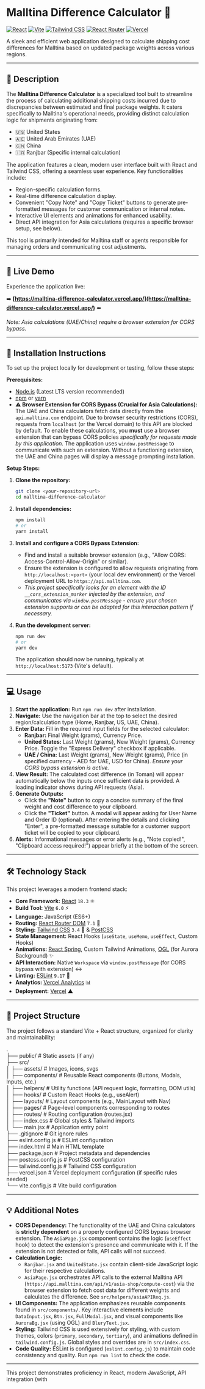 # Malltina Difference Calculator 🧮

[![React](https://img.shields.io/badge/React-18.3-blue?logo=react)](https://reactjs.org/) [![Vite](https://img.shields.io/badge/Vite-6.0-yellowgreen?logo=vite)](https://vitejs.dev/) [![Tailwind CSS](https://img.shields.io/badge/Tailwind_CSS-3.4-38B2AC?logo=tailwind-css)](https://tailwindcss.com/) [![React Router](https://img.shields.io/badge/React_Router-7.1-CA4245?logo=react-router)](https://reactrouter.com/) [![Vercel](https://img.shields.io/badge/Deployed%20on-Vercel-black?logo=vercel)](https://vercel.com/)

A sleek and efficient web application designed to calculate shipping cost differences for Malltina based on updated package weights across various regions.

---

## 📝 Description

The **Malltina Difference Calculator** is a specialized tool built to streamline the process of calculating additional shipping costs incurred due to discrepancies between estimated and final package weights. It caters specifically to Malltina's operational needs, providing distinct calculation logic for shipments originating from:

* 🇺🇸 United States
* 🇦🇪 United Arab Emirates (UAE)
* 🇨🇳 China
* 🇮🇷 Ranjbar (Specific internal calculation)

The application features a clean, modern user interface built with React and Tailwind CSS, offering a seamless user experience. Key functionalities include:

* Region-specific calculation forms.
* Real-time difference calculation display.
* Convenient "Copy Note" and "Copy Ticket" buttons to generate pre-formatted messages for customer communication or internal notes.
* Interactive UI elements and animations for enhanced usability.
* Direct API integration for Asia calculations (requires a specific browser setup, see below).

This tool is primarily intended for Malltina staff or agents responsible for managing orders and communicating cost adjustments.

---

## 🚀 Live Demo

Experience the application live:

➡️ **[https://malltina-difference-calculator.vercel.app/](https://malltina-difference-calculator.vercel.app/)** ⬅️

*Note: Asia calculations (UAE/China) require a browser extension for CORS bypass.*

---

## 🔧 Installation Instructions

To set up the project locally for development or testing, follow these steps:

**Prerequisites:**

* [Node.js](https://nodejs.org/) (Latest LTS version recommended)
* [npm](https://www.npmjs.com/) or [yarn](https://yarnpkg.com/)
* **⚠️ Browser Extension for CORS Bypass (Crucial for Asia Calculations):** The UAE and China calculators fetch data directly from the `api.malltina.com` endpoint. Due to browser security restrictions (CORS), requests from `localhost` (or the Vercel domain) to this API are blocked by default. To enable these calculations, you **must** use a browser extension that can bypass CORS policies *specifically for requests made by this application*. The application uses `window.postMessage` to communicate with such an extension. Without a functioning extension, the UAE and China pages will display a message prompting installation.

**Setup Steps:**

1.  **Clone the repository:**
    ```bash
    git clone <your-repository-url>
    cd malltina-difference-calculator
    ```

2.  **Install dependencies:**
    ```bash
    npm install
    # or
    yarn install
    ```

3.  **Install and configure a CORS Bypass Extension:**
    * Find and install a suitable browser extension (e.g., "Allow CORS: Access-Control-Allow-Origin" or similar).
    * Ensure the extension is configured to allow requests originating from `http://localhost:<port>` (your local dev environment) or the Vercel deployment URL to `https://api.malltina.com`.
    * *This project specifically looks for an element with the ID `__cors_extension_marker` injected by the extension, and communicates via `window.postMessage` - ensure your chosen extension supports or can be adapted for this interaction pattern if necessary.*

4.  **Run the development server:**
    ```bash
    npm run dev
    # or
    yarn dev
    ```
    The application should now be running, typically at `http://localhost:5173` (Vite's default).

---

## 💻 Usage

1.  **Start the application:** Run `npm run dev` after installation.
2.  **Navigate:** Use the navigation bar at the top to select the desired region/calculation type (Home, Ranjbar, US, UAE, China).
3.  **Enter Data:** Fill in the required input fields for the selected calculator:
    * **Ranjbar:** Final Weight (grams), Currency Price.
    * **United States:** Last Weight (grams), New Weight (grams), Currency Price. Toggle the "Express Delivery" checkbox if applicable.
    * **UAE / China:** Last Weight (grams), New Weight (grams), Price (in specified currency - AED for UAE, USD for China). *Ensure your CORS bypass extension is active.*
4.  **View Result:** The calculated cost difference (in Toman) will appear automatically below the inputs once sufficient data is provided. A loading indicator shows during API requests (Asia).
5.  **Generate Outputs:**
    * Click the **"Note"** button to copy a concise summary of the final weight and cost difference to your clipboard.
    * Click the **"Ticket"** button. A modal will appear asking for User Name and Order ID (optional). After entering the details and clicking "Enter", a pre-formatted message suitable for a customer support ticket will be copied to your clipboard.
6.  **Alerts:** Informational messages or error alerts (e.g., "Note copied!", "Clipboard access required!") appear briefly at the bottom of the screen.

---

## 🛠️ Technology Stack

This project leverages a modern frontend stack:

* **Core Framework:** [React](https://reactjs.org/) `18.3` ⚛️
* **Build Tool:** [Vite](https://vitejs.dev/) `6.0` ⚡
* **Language:** JavaScript (ES6+)
* **Routing:** [React Router DOM](https://reactrouter.com/) `7.1` 🧭
* **Styling:** [Tailwind CSS](https://tailwindcss.com/) `3.4` 🎨 & [PostCSS](https://postcss.org/)
* **State Management:** React Hooks (`useState`, `useMemo`, `useEffect`, Custom Hooks)
* **Animations:** [React Spring](https://www.react-spring.dev/), Custom Tailwind Animations, [OGL](https://github.com/oframe/ogl) (for Aurora Background) ✨
* **API Interaction:** Native `Workspace` via `window.postMessage` (for CORS bypass with extension) ↔️
* **Linting:** [ESLint](https://eslint.org/) `9.17` 🧹
* **Analytics:** [Vercel Analytics](https://vercel.com/analytics) 📊
* **Deployment:** [Vercel](https://vercel.com/) ▲

---

## 📂 Project Structure

The project follows a standard Vite + React structure, organized for clarity and maintainability:

. <br />
├── public/                  # Static assets (if any) <br />
├── src/ <br />
│   ├── assets/              # Images, icons, svgs <br />
│   ├── components/          # Reusable React components (Buttons, Modals, Inputs, etc.) <br />
│   ├── helpers/             # Utility functions (API request logic, formatting, DOM utils) <br />
│   ├── hooks/               # Custom React Hooks (e.g., useAlert) <br />
│   ├── layouts/             # Layout components (e.g., MainLayout with Nav) <br />
│   ├── pages/               # Page-level components corresponding to routes <br />
│   ├── routes/              # Routing configuration (routes.jsx) <br />
│   ├── index.css            # Global styles & Tailwind imports <br />
│   └── main.jsx             # Application entry point <br />
├── .gitignore               # Git ignore rules <br />
├── eslint.config.js         # ESLint configuration <br />
├── index.html               # Main HTML template <br />
├── package.json             # Project metadata and dependencies <br />
├── postcss.config.js        # PostCSS configuration <br />
├── tailwind.config.js       # Tailwind CSS configuration <br />
├── vercel.json              # Vercel deployment configuration (if specific rules needed) <br />
└── vite.config.js           # Vite build configuration <br />


---

## 💡 Additional Notes

* **CORS Dependency:** The functionality of the UAE and China calculators is **strictly dependent** on a properly configured CORS bypass browser extension. The `AsiaPage.jsx` component contains the logic (`useEffect` hook) to detect the extension's presence and communicate with it. If the extension is not detected or fails, API calls will not succeed.
* **Calculation Logic:**
    * `Ranjbar.jsx` and `UnitedState.jsx` contain client-side JavaScript logic for their respective calculations.
    * `AsiaPage.jsx` orchestrates API calls to the external Malltina API (`https://api.malltina.com/api/v1/asia-shop/compute-cost`) via the browser extension to fetch cost data for different weights and calculates the difference. See `src/helpers/asiaAPIReq.js`.
* **UI Components:** The application emphasizes reusable components found in `src/components/`. Key interactive elements include `DataInput.jsx`, `Btn.jsx`, `FullModal.jsx`, and visual components like `AuroraBg.jsx` (using OGL) and `BluryText.jsx`.
* **Styling:** Tailwind CSS is used extensively for styling, with custom themes, colors (`primary`, `secondary`, `tertiary`), and animations defined in `tailwind.config.js`. Global styles and overrides are in `src/index.css`.
* **Code Quality:** ESLint is configured (`eslint.config.js`) to maintain code consistency and quality. Run `npm run lint` to check the code.

---

This project demonstrates proficiency in React, modern JavaScript, API integration (with 
